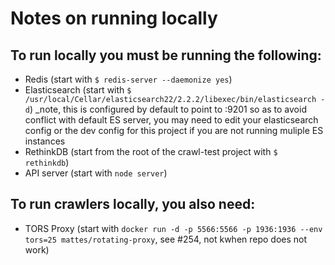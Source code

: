 # Notes on running locally
## To run locally you must be running the following:
* Redis (start with `$ redis-server --daemonize yes`)
* Elasticsearch (start with `$ /usr/local/Cellar/elasticsearch22/2.2.2/libexec/bin/elasticsearch -d`)
_note, this is configured by default to point to :9201 so as to avoid conflict with default ES server, you may need to edit your elasticsearch config or the dev config for this project if you are not running muliple ES instances
* RethinkDB (start from the root of the crawl-test project with `$ rethinkdb`)
* API server (start with `node server`)
## To run crawlers locally, you also need:
* TORS Proxy (start with `docker run -d -p 5566:5566 -p 1936:1936 --env tors=25 mattes/rotating-proxy`, see #254, not kwhen repo does not work)

